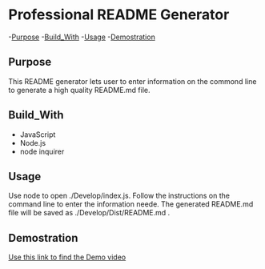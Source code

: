 # Professional README Generator 

-[Purpose](#Purpose)
-[Build_With](#Build_With)
-[Usage](#Usage)
-[Demostration](#Demostration)


## Purpose

This README generator lets user to enter information on the commond line to generate a high quality README.md file.

## Build_With
* JavaScript
* Node.js
* node inquirer

## Usage
Use node to open ./Develop/index.js. Follow the instructions on the command line to enter the information neede. 
The generated README.md file will be saved as ./Develop/Dist/README.md .

## Demostration
[Use this link to find the Demo video](https://www.icloud.com/photos/#0c3IgO0XONra4H56wTkVN1ztA)




